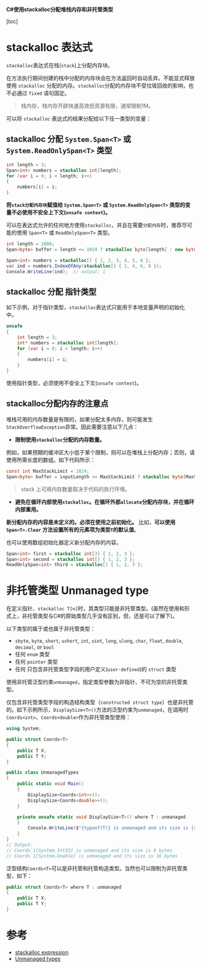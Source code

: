 **C#使用stackalloc分配堆栈内存和非托管类型**

[toc]

# stackalloc 表达式

`stackalloc`表达式在栈(`stack`)上分配内存块。

在方法执行期间创建的栈中分配的内存块会在方法返回时自动丢弃。不能显式释放使用 `stackalloc` 分配的内存。`stackalloc`分配的内存块不受垃圾回收的影响，也不必通过 `fixed` 语句固定。

> 栈内存，栈内存开辟快速高效但资源有限，通常限制1M。

可以将 `stackalloc` 表达式的结果分配给以下任一类型的变量：

## stackalloc 分配 `System.Span<T>` 或 `System.ReadOnlySpan<T>` 类型

```C#
int length = 3;
Span<int> numbers = stackalloc int[length];
for (var i = 0; i < length; i++)
{
    numbers[i] = i;
}
```

**将`stack分配内存块`赋值给 `System.Span<T>` 或 `System.ReadOnlySpan<T>` 类型的变量不必使用不安全上下文(`unsafe context`)。**

可以在表达式允许的任何地方使用`stackalloc`，并且在需要`分配内存`时，推荐尽可能的使用 `Span<T>` 或 `ReadOnlySpan<T>` 类型。

```C#
int length = 1000;
Span<byte> buffer = length <= 1024 ? stackalloc byte[length] : new byte[length];
```

```C#
Span<int> numbers = stackalloc[] { 1, 2, 3, 4, 5, 6 };
var ind = numbers.IndexOfAny(stackalloc[] { 2, 4, 6, 8 });
Console.WriteLine(ind);  // output: 1
```

## stackalloc 分配 指针类型

如下示例，对于指针类型，`stackalloc`表达式只能用于本地变量声明的初始化中。

```C#
unsafe
{
    int length = 3;
    int* numbers = stackalloc int[length];
    for (var i = 0; i < length; i++)
    {
        numbers[i] = i;
    }
}
```

使用指针类型，必须使用不安全上下文(`unsafe context`)。

## stackalloc分配内存的注意点

堆栈可用的内存数量是有限的，如果分配太多内存，则可能发生`StackOverflowException`异常。因此需要注意以下几点：

- **限制使用`stackalloc`分配的内存数量。**

例如，如果预期的缓冲区大小低于某个限制，则可以在堆栈上分配内存；否则，请使用所需长度的数组。如下代码所示：

```C#
const int MaxStackLimit = 1024;
Span<byte> buffer = inputLength <= MaxStackLimit ? stackalloc byte[MaxStackLimit] : new byte[inputLength];
```

> stack 上可用内存数量取决于代码的执行环境。

- **避免在循环内部使用`stackalloc`。在循环外部`allocate`分配内存块，并在循环内部重用。**

**新分配内存的内容是未定义的。必须在使用之前初始化。** 比如，**可以使用 `Span<T>.Clear` 方法设置所有的元素项为类型`T`的默认值**。

也可以使用数组初始化器定义新分配内存的内容。

```C#
Span<int> first = stackalloc int[3] { 1, 2, 3 };
Span<int> second = stackalloc int[] { 1, 2, 3 };
ReadOnlySpan<int> third = stackalloc[] { 1, 2, 3 };
```

# 非托管类型 Unmanaged type

在定义指针、`stackalloc T[n]`时，其类型只能是非托管类型。(虽然在使用和形式上，非托管类型与C#的原始类型几乎没有区别，但，还是可以了解下)。

以下类型的属于或也属于非托管类型：

- `sbyte`, `byte`, `short`, `ushort`, `int`, `uint`, `long`, `ulong`, `char`, `float`, `double`, `decimal`, or `bool`
- 任何 `enum` 类型
- 任何 `pointer` 类型
- 任何 只包含非托管类型字段的用户定义(`user-defined`)的 `struct` 类型

使用非托管泛型约束`unmanaged`，指定类型参数为非指针、不可为空的非托管类型。

仅包含非托管类型字段的构造结构类型（`constructed struct type`）也是非托管的。如下示例所示，`DisplaySize<T>()`方法的泛型约束为`unmanaged`，在调用时`Coords<int>`、`Coords<double>`作为非托管类型使用：

```C#
using System;

public struct Coords<T>
{
    public T X;
    public T Y;
}

public class UnmanagedTypes
{
    public static void Main()
    {
        DisplaySize<Coords<int>>();
        DisplaySize<Coords<double>>();
    }

    private unsafe static void DisplaySize<T>() where T : unmanaged
    {
        Console.WriteLine($"{typeof(T)} is unmanaged and its size is {sizeof(T)} bytes");
    }
}
// Output:
// Coords`1[System.Int32] is unmanaged and its size is 8 bytes
// Coords`1[System.Double] is unmanaged and its size is 16 bytes
```

泛型结构`Coords<T>`可以是非托管和托管构造类型。当然也可以限制为非托管类型，如下：

```C#
public struct Coords<T> where T : unmanaged
{
    public T X;
    public T Y;
}
```

# 参考

- [stackalloc expression](https://learn.microsoft.com/en-us/dotnet/csharp/language-reference/operators/stackalloc)
- [Unmanaged types](https://learn.microsoft.com/en-us/dotnet/csharp/language-reference/builtin-types/unmanaged-types)